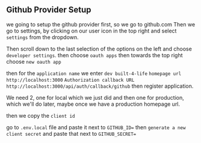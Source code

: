 ## Github Provider Setup

we going to setup the github provider first, so we go to github.com
Then we go to settings, by clicking on our user icon in the top right and select `settings` from the dropdown.

Then scroll down to the last selection of the options on the left and choose `developer settings`.
then choose `oauth apps` then towards the top right choose `new oauth app`

then for the `application name` we enter `dev built-4-life`
`homepage url` `http://localhost:3000`
`Authorization callback URL` `http://localhost:3000/api/auth/callback/github`
then register application.

We need 2, one for local which we just did and then one for production, which we'll do later, maybe once we have a production homepage url.

then we copy the `client id`

go to `.env.local` file and paste it next to `GITHUB_ID=`
then `generate a new client secret` and paste that next to `GITHUB_SECRET=`
